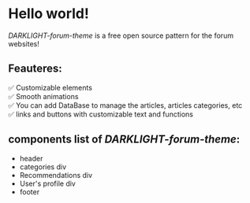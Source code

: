# Hello world!

_DARKLIGHT-forum-theme_ is a free open source pattern for the forum websites!
## Feauteres:
✅ Customizable elements
<br>
✅ Smooth animations
<br>
✅ You can add DataBase to manage the articles, articles categories, etc
<br>
✅ links and buttons with customizable text and functions
<br>
## components list of _DARKLIGHT-forum-theme_:
* header
* categories div
* Recommendations div
* User's profile div
* footer
